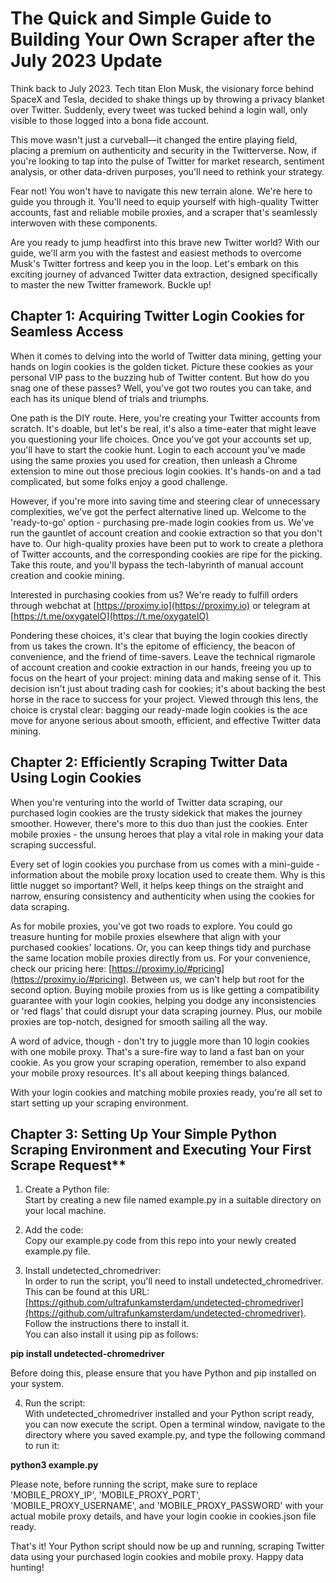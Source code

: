 # **The Quick and Simple Guide to Building Your Own Scraper after the July 2023 Update**

Think back to July 2023. Tech titan Elon Musk, the visionary force behind SpaceX and Tesla, decided to shake things up by throwing a privacy blanket over Twitter. Suddenly, every tweet was tucked behind a login wall, only visible to those logged into a bona fide account.

This move wasn't just a curveball—it changed the entire playing field, placing a premium on authenticity and security in the Twitterverse. Now, if you're looking to tap into the pulse of Twitter for market research, sentiment analysis, or other data-driven purposes, you'll need to rethink your strategy.

Fear not! You won't have to navigate this new terrain alone. We're here to guide you through it. You'll need to equip yourself with high-quality Twitter accounts, fast and reliable mobile proxies, and a scraper that's seamlessly interwoven with these components.

Are you ready to jump headfirst into this brave new Twitter world? With our guide, we'll arm you with the fastest and easiest methods to overcome Musk's Twitter fortress and keep you in the loop. Let's embark on this exciting journey of advanced Twitter data extraction, designed specifically to master the new Twitter framework. Buckle up!

## Chapter 1: Acquiring Twitter Login Cookies for Seamless Access

When it comes to delving into the world of Twitter data mining, getting your hands on login cookies is the golden ticket. Picture these cookies as your personal VIP pass to the buzzing hub of Twitter content. But how do you snag one of these passes? Well, you've got two routes you can take, and each has its unique blend of trials and triumphs.

One path is the DIY route. Here, you're creating your Twitter accounts from scratch. It's doable, but let's be real, it's also a time-eater that might leave you questioning your life choices. Once you've got your accounts set up, you'll have to start the cookie hunt. Login to each account you've made using the same proxies you used for creation, then unleash a Chrome extension to mine out those precious login cookies. It's hands-on and a tad complicated, but some folks enjoy a good challenge.

However, if you're more into saving time and steering clear of unnecessary complexities, we've got the perfect alternative lined up. Welcome to the 'ready-to-go' option - purchasing pre-made login cookies from us. We've run the gauntlet of account creation and cookie extraction so that you don't have to. Our high-quality proxies have been put to work to create a plethora of Twitter accounts, and the corresponding cookies are ripe for the picking. Take this route, and you'll bypass the tech-labyrinth of manual account creation and cookie mining.

Interested in purchasing cookies from us? We're ready to fulfill orders through webchat at [https://proximy.io](https://proximy.io) or telegram at [https://t.me/oxygateIO](https://t.me/oxygateIO)

Pondering these choices, it's clear that buying the login cookies directly from us takes the crown. It's the epitome of efficiency, the beacon of convenience, and the friend of time-savers. Leave the technical rigmarole of account creation and cookie extraction in our hands, freeing you up to focus on the heart of your project: mining data and making sense of it. This decision isn't just about trading cash for cookies; it's about backing the best horse in the race to success for your project. Viewed through this lens, the choice is crystal clear: bagging our ready-made login cookies is the ace move for anyone serious about smooth, efficient, and effective Twitter data mining.

## Chapter 2: Efficiently Scraping Twitter Data Using Login Cookies

When you're venturing into the world of Twitter data scraping, our purchased login cookies are the trusty sidekick that makes the journey smoother. However, there's more to this duo than just the cookies. Enter mobile proxies - the unsung heroes that play a vital role in making your data scraping successful.

Every set of login cookies you purchase from us comes with a mini-guide - information about the mobile proxy location used to create them. Why is this little nugget so important? Well, it helps keep things on the straight and narrow, ensuring consistency and authenticity when using the cookies for data scraping.

As for mobile proxies, you've got two roads to explore. You could go treasure hunting for mobile proxies elsewhere that align with your purchased cookies' locations. Or, you can keep things tidy and purchase the same location mobile proxies directly from us. For your convenience, check our pricing here: [https://proximy.io/#pricing](https://proximy.io/#pricing). Between us, we can't help but root for the second option. Buying mobile proxies from us is like getting a compatibility guarantee with your login cookies, helping you dodge any inconsistencies or 'red flags' that could disrupt your data scraping journey. Plus, our mobile proxies are top-notch, designed for smooth sailing all the way.

A word of advice, though - don't try to juggle more than 10 login cookies with one mobile proxy. That's a sure-fire way to land a fast ban on your cookie. As you grow your scraping operation, remember to also expand your mobile proxy resources. It's all about keeping things balanced.

With your login cookies and matching mobile proxies ready, you're all set to start setting up your scraping environment.

## Chapter 3: Setting Up Your Simple Python Scraping Environment and Executing Your First Scrape Request**

1. Create a Python file:  
Start by creating a new file named example.py in a suitable directory on your local machine.

2. Add the code:  
Copy our example.py code from this repo into your newly created example.py file.

3. Install undetected_chromedriver:  
In order to run the script, you'll need to install undetected_chromedriver. This can be found at this URL: [https://github.com/ultrafunkamsterdam/undetected-chromedriver](https://github.com/ultrafunkamsterdam/undetected-chromedriver). Follow the instructions there to install it.  
You can also install it using pip as follows:

**pip install undetected-chromedriver**

Before doing this, please ensure that you have Python and pip installed on your system.

4. Run the script:  
With undetected_chromedriver installed and your Python script ready, you can now execute the script. Open a terminal window, navigate to the directory where you saved example.py, and type the following command to run it:

**python3 example.py**

Please note, before running the script, make sure to replace 'MOBILE_PROXY_IP', 'MOBILE_PROXY_PORT', 'MOBILE_PROXY_USERNAME', and 'MOBILE_PROXY_PASSWORD' with your actual mobile proxy details, and have your login cookie in cookies.json file ready.

That's it! Your Python script should now be up and running, scraping Twitter data using your purchased login cookies and mobile proxy. Happy data hunting!
